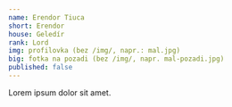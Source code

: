 ```yaml
---
name: Erendor Tiuca
short: Erendor
house: Geledír
rank: Lord
img: profilovka (bez /img/, napr.: mal.jpg)
big: fotka na pozadi (bez /img/, napr. mal-pozadi.jpg)
published: false
---
```


Lorem ipsum dolor sit amet.
